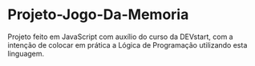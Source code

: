# Projeto-Jogo-Da-Memoria
Projeto feito em JavaScript com auxílio do curso da DEVstart, com a intenção de colocar em prática a Lógica de Programação utilizando esta linguagem.
